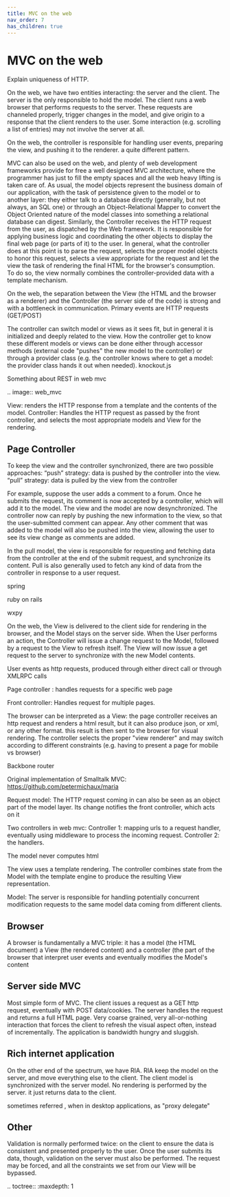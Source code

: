 ```yaml
---
title: MVC on the web
nav_order: 7
has_children: true
---
```

MVC on the web
==============

Explain uniqueness of HTTP.

On the web, we have two entities interacting: the server and the client.
The server is the only responsible to hold the model.
The client runs a web browser that performs requests to the server.
These requests are channeled properly, trigger changes in the model,
and give origin to a response that the client renders to the user.
Some interaction (e.g. scrolling a list of entries) may not involve 
the server at all.



On the web, the controller is responsible for handling user events, preparing
the view, and pushing it to the renderer. a quite different pattern.

MVC can also be used on the web, and plenty of web development frameworks
provide for free a well designed MVC architecture, where the programmer has
just to fill the empty spaces and all the web heavy lifting is taken care of.
As usual, the model objects represent the business domain of our application,
with the task of persistence given to the model or to another layer: they
either talk to a database directly (generally, but not always, an SQL one) or
through an Object-Relational Mapper to convert the Object Oriented nature of
the model classes into something a relational database can digest.  Similarly,
the Controller receives the HTTP request from the user, as dispatched by the
Web framework. It is responsible for applying business logic and coordinating
the other objects to display the final web page (or parts of it) to the user.
In general, what the controller does at this point is to parse the request,
selects the proper model objects to honor this request, selects a view
appropriate for the request and let the view the task of rendering the final
HTML for the browser's consumption. To do so, the view normally combines the
controller-provided data with a template mechanism.

On the web, the separation between the View (the HTML and the browser as a
renderer) and the Controller (the server side of the code) is strong and with a
bottleneck in communication. Primary events are HTTP requests (GET/POST) 
 
The controller can switch model or views as it sees fit, but in general it is
initialized and deeply related to the view. How the controller get to know
these different models or views can be done either through accessor methods
(external code "pushes" the new model to the controller) or through a provider
class (e.g. the controller knows where to get a model: the provider class hands
it out when needed).  knockout.js

Something about REST in web mvc








.. image:: web_mvc

View: renders the HTTP response from a template and the contents of the model.
Controller: Handles the HTTP request as passed by the front controller, and selects the
most appropriate models and View for the rendering.


Page Controller
---------------

To keep the view and the controller synchronized, there are two possible approaches:
“push” strategy: data is pushed by the controller into the view.
“pull” strategy: data is pulled by the view from the controller

For example, suppose the user adds a comment to a forum. Once he submits the
request, its comment is now accepted by a controller, which will add it to the
model. The view and the model are now desynchronized. The controller now can
reply by pushing the new information to the view, so that the user-submitted
comment can appear. Any other comment that was added to the model will also be
pushed into the view, allowing the user to see its view change as comments are
added.

In the pull model, the view is responsible for requesting and fetching data
from the controller at the end of the submit request, and synchronize its
content. Pull is also generally used to fetch any kind of data from the
controller in response to a user request.

spring

ruby on rails

wxpy

On the web, the View is delivered to the client side for rendering in the
browser, and the
Model stays on the server side. When the User performs an action, the
Controller will issue a change request to the Model, followed by a request to
the View to refresh itself. The View will now issue a get request to the server
to synchronize with the new Model contents.


User events as http requests, produced through either direct call or through
XMLRPC calls

Page controller : handles requests for a specific web page

Front controller: Handles request for multiple pages.


The browser can be interpreted as a View: the page controller receives an http request and renders
a html result, but it can also produce json, or xml, or any other format. this
result is then sent to the browser for visual rendering.  The controller
selects the proper "view renderer" and may switch according to different
constraints (e.g. having to present a page for mobile vs browser)


Backbone router


Original implementation of Smalltalk MVC: https://github.com/petermichaux/maria


Request model: The HTTP request coming in can also be seen as an object part of the
model layer. Its change notifies the front controller, which acts on it

Two controllers in web mvc:
Controller 1: mapping urls to a request handler, eventually using middleware to process the incoming request.
Controller 2: the handlers.

The model never computes html

The view uses a template rendering. The controller combines state from the Model with 
the template engine to produce the resulting View representation.

Model: The server is responsible for handling potentially concurrent modification requests
to the same model data coming from different clients.


Browser
-------
A browser is fundamentally a MVC triple: it has a model (the HTML document) a View (the rendered
content) and a controller (the part of the browser that interpret user events and eventually modifies
the Model's content

Server side MVC
---------------

Most simple form of MVC. The client issues a request as a GET http request, eventually
with POST data/cookies. The server handles the request and returns a full HTML page.
Very coarse grained, very all-or-nothing interaction that forces the client to refresh 
the visual aspect often, instead of incrementally. The application is bandwidth hungry and
sluggish.


Rich internet application
-------------------------

On the other end of the spectrum, we have RIA. RIA keep the model on the server, and move
everything else to the client. The client model is synchronized with the server model.
No rendering is performed by the server. it just returns data to the client.

sometimes referred , when in desktop applications, as "proxy delegate"

Other
-----

Validation is normally performed twice: on the client to ensure the data is consistent
and presented properly to the user. Once the user submits its data, though, validation on
the server must also be performed. The request may be forced, and all the constraints we set
from our View will be bypassed.

.. toctree::
   :maxdepth: 1

